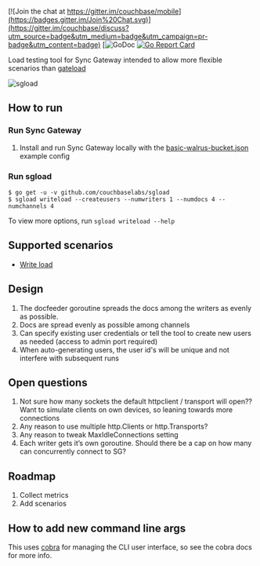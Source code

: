	
[![Join the chat at https://gitter.im/couchbase/mobile](https://badges.gitter.im/Join%20Chat.svg)](https://gitter.im/couchbase/discuss?utm_source=badge&utm_medium=badge&utm_campaign=pr-badge&utm_content=badge) [![GoDoc](https://godoc.org/github.com/couchbaselabs/sgload?status.png) [![Go Report Card](https://goreportcard.com/badge/github.com/couchbaselabs/sgload)](https://goreportcard.com/report/github.com/couchbaselabs/sgload)

Load testing tool for Sync Gateway intended to allow more flexible scenarios than [gateload](https://github.com/couchbaselabs/gateload) 

![sgload](https://cloud.githubusercontent.com/assets/296876/18367549/8d995bf4-75d0-11e6-8d91-a0056b00346e.png)

## How to run

### Run Sync Gateway

1. Install and run Sync Gateway locally with the [basic-walrus-bucket.json](https://github.com/couchbase/sync_gateway/blob/master/examples/basic-walrus-bucket.json) example config

### Run sgload

```
$ go get -u -v github.com/couchbaselabs/sgload
$ sgload writeload --createusers --numwriters 1 --numdocs 4 --numchannels 4
```

To view more options, run `sgload writeload --help`

## Supported scenarios

* [Write load](https://github.com/couchbaselabs/mobile-testkit/issues/607)

## Design

1. The docfeeder goroutine spreads the docs among the writers as evenly as possible.
1. Docs are spread evenly as possible among channels
1. Can specify existing user credentials or tell the tool to create new users as needed (access to admin port required)
1. When auto-generating users, the user id's will be unique and not interfere with subsequent runs

## Open questions

1. Not sure how many sockets the default httpclient / transport will open??  Want to simulate clients on own devices, so leaning towards more connections
1. Any reason to use multiple http.Clients or http.Transports?
1. Any reason to tweak MaxIdleConnections setting
1. Each writer gets it’s own goroutine.  Should there be a cap on how many can concurrently connect to SG?

## Roadmap

1. Collect metrics
1. Add scenarios


## How to add new command line args

This uses [cobra](https://github.com/spf13/cobra) for managing the CLI user interface, so see the cobra docs for more info.

